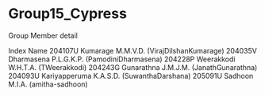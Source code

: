 # Group15_Cypress

Group Member detail

Index	    Name
204107U	    Kumarage M.M.V.D. (VirajDilshanKumarage)
204035V	    Dharmasena P.L.G.K.P. (PamodiniDharmasena)
204228P	    Weerakkodi W.H.T.A. (TWeerakkodi)
204243G	    Gunarathna J.M.J.M. (JanathGunarathna)
204093U	    Kariyapperuma K.A.S.D. (SuwanthaDarshana)
205091U	    Sadhoon M.I.A. (amitha-sadhoon)
